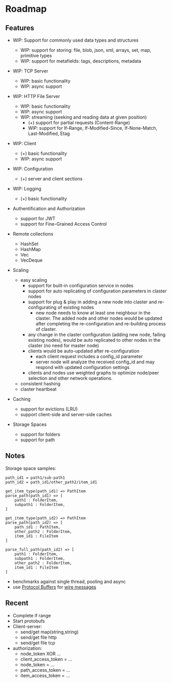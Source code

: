 # Roadmap

## Features

- WIP: Support for commonly used data types and structures
  - WIP: support for storing: file, blob, json, xml, arrays, set, map, primitive types
  - WIP: support for metafields: tags, descriptions, metadata
  
- WIP: TCP Server
  - WIP: basic functionality
  - WIP: async support

- WIP: HTTP File Server
  - WIP: basic functionality
  - WIP: async support
  - WIP: streaming (seeking and reading data at given position)
    - (+) support for partial requests (Content-Range)
    - WIP: support for If-Range, If-Modified-Since, If-None-Match, Last-Modified, Etag

- WIP: Client
  - (+) basic functionality
  - WIP: async support

- WIP: Configuration
  - (+) server and client sections

- WIP: Logging
  - (+) basic functionality

- Authentification and Authorization
  - support for JWT
  - support for Fine-Grained Access Control

- Remote collections
  - HashSet
  - HashMap
  - Vec
  - VecDeque

- Scaling
  - easy scaling
    - support for built-in configuration service in nodes
    - support for auto replicating of configuration parameters in claster nodes
    - support for plug & play in adding a new node into claster and re-configurating of existing nodes
      - new node needs to know at least one neighbour in the claster. The added node and other nodes would be updated after completing the re-configuration and re-building process of claster.
    - any change in the claster configuration (adding new node, failing existing nodes), would be auto replicated to other nodes in the claster (no need for master node)
    - clients would be auto-updated after re-configuration
      - each client request includes a config_id parameter
      - server node will analyze the received config_id and may respond with updated configuration settings
    - clients and nodes use weighted graphs to optimize node/peer selection and other network operations.
  - consistent hashing
  - claster heartbeat

- Caching
  - support for evictions (LRU)
  - support client-side and server-side caches

- Storage Spaces
  - support for folders
  - support for path

## Notes

Storage space samples:

    path_id1 = path1/sub-path1
    path_id2 = path_id1/other_path2/item_id1

    get_item_type(path_id1) => PathItem
    parse_path(path_id1) => [
        path1 : FolderItem,
        subpath1 : FolderItem,
    ]

    get_item_type(path_id2) => PathItem
    parse_path(path_id2) => [
        path_id1 : PathItem,
        other_path2 : FolderItem,
        item_id1 : FileItem
    ]

    parse_full_path(path_id2) => [
        path1 : FolderItem,
        subpath1 : FolderItem,
        other_path2 : FolderItem,
        item_id1 : FileItem
    ]

- benchmarks against single thread, pooling and async
- use [Protocol Buffers](https://protobuf.dev/) for [wire messages](https://github.com/tokio-rs/prost)

## Recent

- Complete if range
- Start protobufs
- Client-server:
  - send/get map(string,string)
  - send/get file http
  - send/get file tcp
- authorization:
  - node_token XOR …
  - client_access_token = …
  - node_token = …
  - path_access_token = …
  - item_access_token = …
